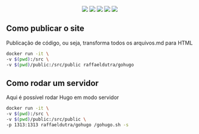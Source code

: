 <p align="center">
<img src="https://img.shields.io/dub/l/vibe-d.svg">
<img src="https://img.shields.io/docker/stars/raffaeldutra/docker-gohugo.svg">
<img src="https://img.shields.io/docker/pulls/raffaeldutra/docker-gohugo.svg">
<img src="https://img.shields.io/docker/automated/raffaeldutra/docker-gohugo.svg">
<img src="https://img.shields.io/docker/build/raffaeldutra/docker-gohugo.svg">
</p>

## Como publicar o site

Publicação de código, ou seja, transforma todos os arquivos.md para HTML

```bash
docker run -it \
-v $(pwd):/src \
-v $(pwd)/public:/src/public raffaeldutra/gohugo
```

## Como rodar um servidor

Aqui é possível rodar Hugo em modo servidor

```bash
docker run -it \
-v $(pwd):/src \
-v $(pwd)/public:/src/public \
-p 1313:1313 raffaeldutra/gohugo /gohugo.sh -s
```
